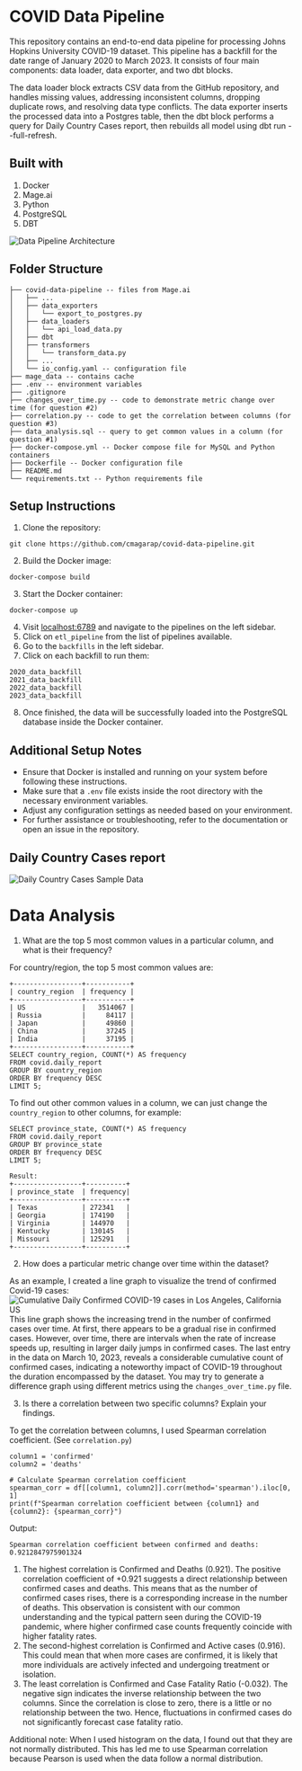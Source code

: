# COVID Data Pipeline

This repository contains an end-to-end data pipeline for processing Johns Hopkins University COVID-19 dataset. This pipeline has a backfill for the date range of January 2020 to March 2023.
It consists of four main components: data loader, data exporter, and two dbt blocks. 

The data loader block extracts CSV data from the GitHub repository, and handles missing values,
addressing inconsistent columns, dropping duplicate rows, and resolving data type conflicts.
The data exporter inserts the processed data into a Postgres table, then the dbt block performs a query for Daily Country Cases report, then rebuilds all model using dbt run --full-refresh.


## Built with

1. Docker
2. Mage.ai
3. Python
4. PostgreSQL
5. DBT

![Data Pipeline Architecture](https://raw.githubusercontent.com/cmagarap/covid-data-pipeline/main/figures/COVID19-data-pipeline-dbt.png)

## Folder Structure
```
├── covid-data-pipeline -- files from Mage.ai
│   ├── ...
│   ├── data_exporters
│   │   └── export_to_postgres.py
│   ├── data_loaders
│   │   └── api_load_data.py
│   ├── dbt
│   ├── transformers
│   │   └── transform_data.py
│   ├── ...
│   └── io_config.yaml -- configuration file
├── mage_data -- contains cache 
├── .env -- environment variables
├── .gitignore
├── changes_over_time.py -- code to demonstrate metric change over time (for question #2)
├── correlation.py -- code to get the correlation between columns (for question #3)
├── data_analysis.sql -- query to get common values in a column (for question #1)
├── docker-compose.yml -- Docker compose file for MySQL and Python containers
├── Dockerfile -- Docker configuration file 
├── README.md
└── requirements.txt -- Python requirements file
```

## Setup Instructions

1. Clone the repository:
```
git clone https://github.com/cmagarap/covid-data-pipeline.git
```

2. Build the Docker image:
```
docker-compose build
```

3. Start the Docker container:
```
docker-compose up
```

4. Visit [localhost:6789](http://localhost:6789) and navigate to the pipelines on the left sidebar.
5. Click on `etl_pipeline` from the list of pipelines available.
6. Go to the `backfills` in the left sidebar.
7. Click on each backfill to run them:
```
2020_data_backfill
2021_data_backfill
2022_data_backfill
2023_data_backfill
```
8. Once finished, the data will be successfully loaded into the PostgreSQL database inside the Docker container.


## Additional Setup Notes
- Ensure that Docker is installed and running on your system before following these instructions.
- Make sure that a `.env` file exists inside the root directory with the necessary environment variables.
- Adjust any configuration settings as needed based on your environment.
- For further assistance or troubleshooting, refer to the documentation or open an issue in the repository.

## Daily Country Cases report
![Daily Country Cases Sample Data](https://raw.githubusercontent.com/cmagarap/covid-data-pipeline/main/figures/daily_country_cases_sample.png)

# Data Analysis
1. What are the top 5 most common values in a particular column, and what is their frequency?

For country/region, the top 5 most common values are:
```
+-----------------+-----------+
| country_region  | frequency |
+-----------------+-----------+
| US              |   3514067 |
| Russia          |     84117 |
| Japan           |     49860 |
| China           |     37245 |
| India           |     37195 |
+-----------------+-----------+
SELECT country_region, COUNT(*) AS frequency
FROM covid.daily_report
GROUP BY country_region
ORDER BY frequency DESC
LIMIT 5;
```
To find out other common values in a column, we can just change the `country_region` to other columns, for example:
```
SELECT province_state, COUNT(*) AS frequency
FROM covid.daily_report
GROUP BY province_state
ORDER BY frequency DESC
LIMIT 5;

Result:
+-----------------+----------+
| province_state  | frequency|
+-----------------+----------+
| Texas           | 272341   |
| Georgia         | 174190   |
| Virginia        | 144970   |
| Kentucky        | 130145   |
| Missouri        | 125291   |
+-----------------+----------+
```

2. How does a particular metric change over time within the dataset?

As an example, I created a line graph to visualize the trend of confirmed Covid-19 cases:
![Cumulative Daily Confirmed COVID-19 cases in Los Angeles, California US](https://raw.githubusercontent.com/cmagarap/covid-data-pipeline/main/figures/covid19-CONFIRMED-Los-Angeles_California_US.png)
This line graph shows the increasing trend in the number of confirmed cases over time. At first, there appears to be a gradual rise in confirmed cases. However, over time, there are intervals when the rate of increase speeds up,
resulting in larger daily jumps in confirmed cases. The last entry in the data on March 10, 2023, reveals a considerable cumulative count of confirmed cases, indicating a noteworthy impact of COVID-19 throughout the duration encompassed by the dataset.
You may try to generate a difference graph using different metrics using the `changes_over_time.py` file.

3. Is there a correlation between two specific columns? Explain your findings.

To get the correlation between columns, I used Spearman correlation coefficient. (See `correlation.py`)
```
column1 = 'confirmed'
column2 = 'deaths'

# Calculate Spearman correlation coefficient
spearman_corr = df[[column1, column2]].corr(method='spearman').iloc[0, 1]
print(f"Spearman correlation coefficient between {column1} and {column2}: {spearman_corr}")
```

Output:
```
Spearman correlation coefficient between confirmed and deaths: 0.9212847975901324
```
1. The highest correlation is Confirmed and Deaths (0.921). The positive correlation coefficient of +0.921 suggests a direct relationship between confirmed cases and deaths. This means that as the number of confirmed cases rises, there is a corresponding increase in the number of deaths. This observation is consistent with our common understanding and the typical pattern seen during the COVID-19 pandemic, where higher confirmed case counts frequently coincide with higher fatality rates.
2. The second-highest correlation is Confirmed and Active cases (0.916). This could mean that when more cases are confirmed, it is likely that more individuals are actively infected and undergoing treatment or isolation.
3. The least correlation is Confirmed and Case Fatality Ratio (-0.032). The negative sign indicates the inverse relationship between the two columns. Since the correlation is close to zero, there is a little or no relationship between the two. Hence, fluctuations in confirmed cases do not significantly forecast case fatality ratio.

Additional note: When I used histogram on the data, I found out that they are not normally distributed. This has led me to use Spearman correlation because Pearson is used when the data follow a normal distribution.


